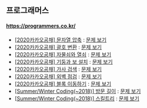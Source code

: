 ## 프로그래머스

#### https://programmers.co.kr/

- [[2020카카오공채] 문자열 압축](./programmers_kakao_string_compression.cpp) : [문제 보기](https://programmers.co.kr/learn/courses/30/lessons/60057)
- [[2020카카오공채] 괄호 변환](./programmers_kakao_bracket_conversion.cpp) : [문제 보기](https://programmers.co.kr/learn/courses/30/lessons/60058)
- [[2020카카오공채] 자물쇠와 열쇠](./programmers_kakao_lock_key.cpp) : [문제 보기](https://programmers.co.kr/learn/courses/30/lessons/60059)
- [[2020카카오공채] 기둥과 보 설치](./programmers_kakao_column_beam.cpp) : [문제 보기](https://programmers.co.kr/learn/courses/30/lessons/60061)
- [[2020카카오공채] 가사 검색](./programmers_kakao_lyrics_search.cpp) : [문제 보기](https://programmers.co.kr/learn/courses/30/lessons/60060)
- [[2020카카오공채] 외벽 점검](./programmers_kakao_outer_wall_check.cpp) : [문제 보기](https://programmers.co.kr/learn/courses/30/lessons/60062)
- [[2020카카오공채] 블록 이동하기](./programmers_kakao_block_moving.cpp) : [문제 보기](https://programmers.co.kr/learn/courses/30/lessons/60063)
- [[Summer/Winter Coding(~2018)] 방문 길이](./programmers_sw_coding_2018_visit_length.cpp) : [문제 보기](https://programmers.co.kr/learn/courses/30/lessons/49994)
- [[Summer/Winter Coding(~2018)] 스킬트리](./programmers_sw_coding_2018_skill_tree.cpp) : [문제 보기](https://programmers.co.kr/learn/courses/30/lessons/49993)